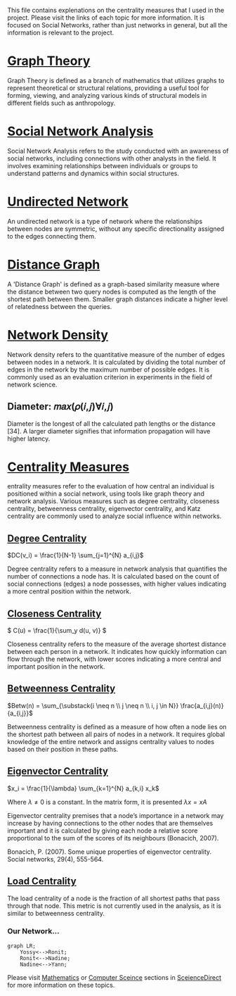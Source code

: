 
This file contains explenations on the centrality measures that I used in the project.
Please visit the links of each topic for more information.
It is focused on Social Networks, rather than just networks in general,
but all the information is relevant to the project.


# [Graph Theory](https://www.sciencedirect.com/topics/computer-science/graph-theory)
Graph Theory is defined as a branch of mathematics that utilizes graphs to represent theoretical or structural relations, providing a useful tool for forming, viewing, and analyzing various kinds of structural models in different fields such as anthropology.

# [Social Network Analysis](https://www.sciencedirect.com/topics/social-sciences/social-network-analysis)
Social Network Analysis refers to the study conducted with an awareness of social networks, including connections with other analysts in the field. It involves examining relationships between individuals or groups to understand patterns and dynamics within social structures.

# [Undirected Network](https://www.sciencedirect.com/topics/computer-science/undirected-network)
An undirected network is a type of network where the relationships between nodes are symmetric, without any specific directionality assigned to the edges connecting them.

# [Distance Graph](https://www.sciencedirect.com/topics/computer-science/distance-graph)
A 'Distance Graph' is defined as a graph-based similarity measure where the distance between two query nodes is computed as the length of the shortest path between them. Smaller graph distances indicate a higher level of relatedness between the queries.

# [Network Density](https://www.sciencedirect.com/topics/computer-science/network-density)
Network density refers to the quantitative measure of the number of edges between nodes in a network. It is calculated by dividing the total number of edges in the network by the maximum number of possible edges. It is commonly used as an evaluation criterion in experiments in the field of network science.

## Diameter: 𝑚𝑎𝑥(𝜌(𝑖,𝑗)∀𝑖,𝑗)
Diameter is the longest of all the calculated path lengths or the distance [34]. A larger diameter signifies that information propagation will have higher latency.

# [Centrality Measures](https://www.sciencedirect.com/topics/computer-science/centrality-measure)
entrality measures refer to the evaluation of how central an individual is positioned within a social network, using tools like graph theory and network analysis. Various measures such as degree centrality, closeness centrality, betweenness centrality, eigenvector centrality, and Katz centrality are commonly used to analyze social influence within networks.

## [Degree Centrality](https://www.sciencedirect.com/topics/computer-science/degree-centrality)
$DC(v_i) = \frac{1}{N-1} \sum_{j=1}^{N} a_{i,j}$


Degree centrality refers to a measure in network analysis that quantifies the number of connections a node has. It is calculated based on the count of social connections (edges) a node possesses, with higher values indicating a more central position within the network.

## [Closeness Centrality](https://www.sciencedirect.com/topics/computer-science/closeness-centrality)

$ C(u) = \frac{1}{\sum_y d(u, v)} $

Closeness centrality refers to the measure of the average shortest distance between each person in a network. It indicates how quickly information can flow through the network, with lower scores indicating a more central and important position in the network.

## [Betweenness Centrality](https://www.sciencedirect.com/topics/computer-science/betweenness-centrality)
$Betw(n) = \sum_{\substack{i \neq n \\ j \neq n \\ i, j \in N}} \frac{a_{i,j}(n)}{a_{i,j}}$

Betweenness centrality is defined as a measure of how often a node lies on the shortest path between all pairs of nodes in a network. It requires global knowledge of the entire network and assigns centrality values to nodes based on their position in these paths.

## [Eigenvector Centrality](https://www.sciencedirect.com/topics/mathematics/eigenvector)
$x_i = \frac{1}{\lambda} \sum_{k=1}^{N} a_{k,i} x_k$

Where $\lambda ≠ 0$ is a constant. In the matrix form, it is presented
$\lambda x = xA$


Eigenvector centrality premises that a node’s importance in a network may increase by having connections to the other nodes
that are themselves important and it is calculated by giving each node a relative score proportional
to the sum of the scores of its neighbours (Bonacich, 2007).

Bonacich, P. (2007). Some unique properties of eigenvector centrality. Social networks, 29(4), 555-564.

## [Load Centrality](https://networkx.org/documentation/stable/reference/algorithms/generated/networkx.algorithms.centrality.load_centrality.html#networkx.algorithms.centrality.load_centrality)
The load centrality of a node is the fraction of all shortest paths that pass through that node.
This metric is not currently used in the analysis, as it is similar to betweenness centrality.

### Our Network...
```mermaid
graph LR;
    Yossy<-->Ronit;
    Ronit<-->Nadine;
    Nadine<-->Yann;
```


Please visit [Mathematics](https://www.sciencedirect.com/topics/mathematics/) or [Computer Sceince](https://www.sciencedirect.com/topics/computer-science/) sections in [SceienceDirect](https://www.sciencedirect.com/topics/) for more information on these topics.
